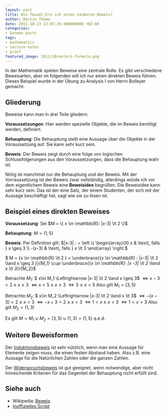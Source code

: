 ```yaml
---
layout: post
title: Wie f&uuml;hre ich einen sauberen Beweis?
author: Martin Thoma
date: 2011-10-23 13:07:29.000000000 +02:00
categories:
- German posts
tags:
- mathematics
- lecture-notes
- proof
featured_image: 2011/10/eulers-formula.png
---
```

In der Mathematik spielen Beweise eine zentrale Rolle. Es gibt verschiedene Beweisarten, aber im folgenden will ich nur einen direkten Beweis f&uuml;hren. Dieses Beispiel wurde in der &Uuml;bung zu Analysis I von Herrn Bolleyer gemacht.

<h2>Gliederung</h2>
Beweise kann man in drei Teile gliedern:

<strong>Voraussetzungen</strong>: Hier werden spezielle Objekte, die im Beweis ben&ouml;tigt werden, definiert.

<strong>Behauptung</strong>: Die Behauptung stellt eine Aussage &uuml;ber die Objekte in der Voraussetzung auf. Sie kann sehr kurz sein.

<strong>Beweis</strong>: Der Beweis zeigt durch eine folge von logischen Schlussfolgerungen aus den Voraussetzungen, dass die Behauptung wahr ist.

N&ouml;tig ist manchmal nur die Behauptung und der Beweis. Mit der Vorraussetzung ist der Beweis zwar vollst&auml;ndig, allerdings w&uuml;rde ich vor dem eigentlichem Beweis eine <strong>Beweisidee</strong> begr&uuml;&szlig;en. Die Beweisidee kann sehr kurz sein. Das ist der eine Satz, der einem Studenten, der sich mit der Aussage besch&auml;ftigt hat, sagt wie sie zu l&ouml;sen ist.

<h2>Beispiel eines direkten Beweises</h2>
<strong>Voraussetzung</strong>: Sei $M = \{ x \in \mathbb{R}: |x-3| \lt 2 \}$

<strong>Behauptung</strong>: $M = (1,5)$

<strong>Beweis</strong>: Per Definition gilt: $|x-3| : = 
\left \{ \begin{array}{ll}
x      & \text{, falls } x \geq 3 \\
-(x-3) & \text{, falls } x \lt 3
\end{array}
\right.$

$ M = \{x \in \mathbb{R} \lt 2 \} = \underbrace{\{x \in \mathbb{R} : |x-3| \lt 2 \land x \geq 3 \}}_{M_1} \cup \underbrace{\{x \in \mathbb{R}: |x -3| \lt 2 \land x \lt 3\}}_{M_2}$

Betrachte $M_1$:
$ x\in M_1 \Leftrightarrow |x-3| \lt 2 \land x \geq 3$
$\Leftrightarrow x-3 \lt 2 \land x \geq 3$
$\Leftrightarrow x \lt 5 \land x \geq 3$
$\Leftrightarrow 3 \leq x \lt 5$
Also gilt $M_1 = [3, 5)$

Betrachte $M_2$:
$ x\in M_2 \Leftrightarrow |x-3| \lt 2 \land x \lt 3$
$\Leftrightarrow -(x-3) \lt 2 \land x \lt 3$
$\Leftrightarrow -x + 3 \lt 2 \land x \lt 3$
$\Leftrightarrow 1 \lt x \land x \lt 3$
$\Leftrightarrow 1 \lt x \lt 3$
Also gilt $M_2 = (1,3)$

Es gilt $M = M_1 \cup M_2 = [3, 5) \cup (1,3) = (1,5)$
q.e.d.

<h2>Weitere Beweisformen</h2>
Der <a href="../wie-fuhre-ich-einen-induktionsbeweis/">Induktionsbeweis</a> ist sehr n&uuml;tzlich, wenn man eine Aussage f&uuml;r Elemente zeigen muss, die einen festen Abstand haben. Also z.B. eine Aussage f&uuml;r die Nat&uuml;rlichen Zahlen oder die ganzen Zahlen.

Der <a href="../pumping-lemma/">Widerspruchsbeweis</a> ist gut geeignet, wenn notwendige, aber nicht hinreichende Kriterien f&uuml;r das Gegenteil der Behauptung nicht erf&uuml;llt sind.

<h2>Siehe auch</h2>
<ul>
  <li>Wikipedia: <a href="http://de.wikipedia.org/wiki/Beweis_(Mathematik)">Beweis</a></li>
  <li><a href="http://mitschriebwiki.nomeata.de/WS07/Ana1.pdf">Inoffizielles Script</a></li>
</ul>
